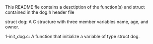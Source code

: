 This README fle contains a desctiption of the function(s) and struct contained in the dog.h header file

  struct dog: A C structure with three member variables name, age, and owner.

  1-init_dog.c: A function that initialize a variable of type struct dog.
